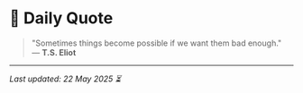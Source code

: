# 📜 Daily Quote

> "Sometimes things become possible if we want them bad enough."  
> — **T.S. Eliot**

---

_Last updated: 22 May 2025 ⏳_
